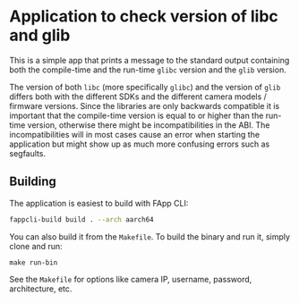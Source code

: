 # Application to check version of libc and glib

This is a simple app that prints a message to the standard output containing both the compile-time and the run-time `glibc` version and the `glib` version.

The version of both `libc` (more specifically `glibc`) and the version of `glib` differs both with the different SDKs and the different camera models / firmware versions. Since the libraries are only backwards compatible it is important that the compile-time version is equal to or higher than the run-time version, otherwise there might be incompatibilities in the ABI. The incompatibilities will in most cases cause an error when starting the application but might show up as much more confusing errors such as segfaults.

## Building
The application is easiest to build with FApp CLI:
```bash
fappcli-build build . --arch aarch64
```

You can also build it from the `Makefile`. To build the binary and run it, simply clone and run:
```
make run-bin
```
See the `Makefile` for options like camera IP, username, password, architecture, etc.
